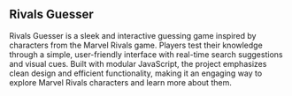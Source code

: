 Rivals Guesser
----------------------
Rivals Guesser is a sleek and interactive guessing game inspired by characters from the Marvel Rivals game. Players test their knowledge through a simple, user-friendly interface with real-time search suggestions and visual cues. Built with modular JavaScript, the project emphasizes clean design and efficient functionality, making it an engaging way to explore Marvel Rivals characters and learn more about them.
